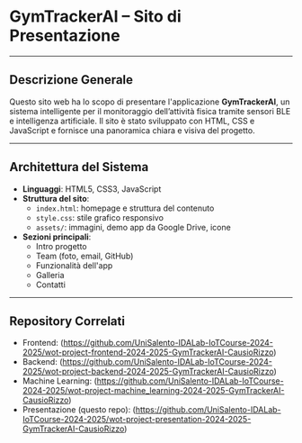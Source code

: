 # GymTrackerAI – Sito di Presentazione

---

## Descrizione Generale

Questo sito web ha lo scopo di presentare l'applicazione **GymTrackerAI**, un sistema intelligente per il monitoraggio dell’attività fisica tramite sensori BLE e intelligenza artificiale. Il sito è stato sviluppato con HTML, CSS e JavaScript e fornisce una panoramica chiara e visiva del progetto.

---

## Architettura del Sistema

- **Linguaggi**: HTML5, CSS3, JavaScript  
- **Struttura del sito**:
  - `index.html`: homepage e struttura del contenuto  
  - `style.css`: stile grafico responsivo  
  - `assets/`: immagini, demo app da Google Drive, icone  
- **Sezioni principali**:
  - Intro progetto  
  - Team (foto, email, GitHub)  
  - Funzionalità dell'app  
  - Galleria  
  - Contatti

---

## Repository Correlati

- Frontend:
  (https://github.com/UniSalento-IDALab-IoTCourse-2024-2025/wot-project-frontend-2024-2025-GymTrackerAI-CausioRizzo)
- Backend:
  (https://github.com/UniSalento-IDALab-IoTCourse-2024-2025/wot-project-backend-2024-2025-GymTrackerAI-CausioRizzo)
- Machine Learning:
  (https://github.com/UniSalento-IDALab-IoTCourse-2024-2025/wot-project-machine_learning-2024-2025-GymTrackerAI-CausioRizzo)
- Presentazione (questo repo):
  (https://github.com/UniSalento-IDALab-IoTCourse-2024-2025/wot-project-presentation-2024-2025-GymTrackerAI-CausioRizzo)

